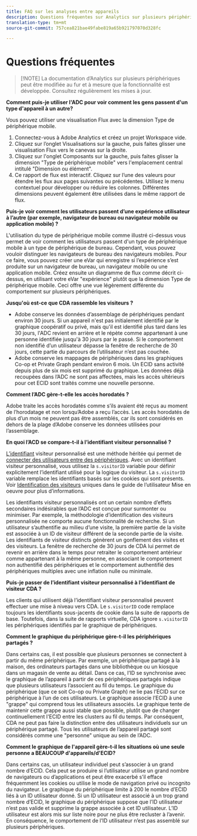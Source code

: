 ```yaml
---
title: FAQ sur les analyses entre appareils
description: Questions fréquentes sur Analytics sur plusieurs périphériques
translation-type: tm+mt
source-git-commit: 757cea821bae49fabe819a65b921797070d328fc

---
```



# Questions fréquentes

> [!NOTE] La documentation d’Analytics sur plusieurs périphériques peut être modifiée au fur et à mesure que la fonctionnalité est développée. Consultez régulièrement les mises à jour.

**Comment puis-je utiliser l'ADC pour voir comment les gens passent d'un type d'appareil à un autre?**

Vous pouvez utiliser une visualisation Flux avec la dimension Type de périphérique mobile.

1. Connectez-vous à Adobe Analytics et créez un projet Workspace vide.
2. Cliquez sur l’onglet Visualisations sur la gauche, puis faites glisser une visualisation Flux vers le canevas sur la droite.
3. Cliquez sur l'onglet Composants sur la gauche, puis faites glisser la dimension "Type de périphérique mobile" vers l'emplacement central intitulé "Dimension ou élément".
4. Ce rapport de flux est interactif. Cliquez sur l’une des valeurs pour étendre les flux aux pages suivantes ou précédentes. Utilisez le menu contextuel pour développer ou réduire les colonnes. Différentes dimensions peuvent également être utilisées dans le même rapport de flux.

**Puis-je voir comment les utilisateurs passent d’une expérience utilisateur à l’autre (par exemple, navigateur de bureau ou navigateur mobile ou application mobile) ?**

L'utilisation du type de périphérique mobile comme illustré ci-dessus vous permet de voir comment les utilisateurs passent d'un type de périphérique mobile à un type de périphérique de bureau. Cependant, vous pouvez vouloir distinguer les navigateurs de bureau des navigateurs mobiles. Pour ce faire, vous pouvez créer une eVar qui enregistre si l’expérience s’est produite sur un navigateur de bureau, un navigateur mobile ou une application mobile. Créez ensuite un diagramme de flux comme décrit ci-dessus, en utilisant votre eVar "expérience" plutôt que la dimension Type de périphérique mobile. Ceci offre une vue légèrement différente du comportement sur plusieurs périphériques.

**Jusqu'où est-ce que CDA rassemble les visiteurs ?**

* Adobe conserve les données d’assemblage de périphériques pendant environ 30 jours. Si un appareil n'est pas initialement identifié par le graphique coopératif ou privé, mais qu'il est identifié plus tard dans les 30 jours, l'ADC revient en arrière et le répète comme appartenant à une personne identifiée jusqu'à 30 jours par le passé. Si le comportement non identifié d’un utilisateur dépasse la fenêtre de recherche de 30 jours, cette partie du parcours de l’utilisateur n’est pas couchée.
* Adobe conserve les mappages de périphériques dans les graphiques Co-op et Private Graph pendant environ 6 mois. Un ECID sans activité depuis plus de six mois est supprimé du graphique. Les données déjà recoupées dans l’ADC ne sont pas affectées, mais les accès ultérieurs pour cet ECID sont traités comme une nouvelle personne.

**Comment l’ADC gère-t-elle les accès horodatés ?**

Adobe traite les accès horodatés comme s’ils avaient été reçus au moment de l’horodatage et non lorsqu’Adobe a reçu l’accès. Les accès horodatés de plus d’un mois ne peuvent pas être assemblés, car ils sont considérés en dehors de la plage d’Adobe conserve les données utilisées pour l’assemblage.

**En quoi l’ACD se compare-t-il à l’identifiant visiteur personnalisé ?**

[L’identifiant](/help/implement/js-implementation/c-unique-visitors/visid-custom.md) visiteur personnalisé est une méthode héritée qui permet de [connecter des utilisateurs entre des périphériques](/help/implement/js-implementation/xdevice-visid/xdevice-connecting.md). Avec un identifiant visiteur personnalisé, vous utilisez la `s.visitorID` variable pour définir explicitement l’identifiant utilisé pour la logique du visiteur. La `s.visitorID` variable remplace les identifiants basés sur les cookies qui sont présents. Voir [Identification des visiteurs](/help/implement/js-implementation/c-unique-visitors/visid-overview.md) uniques dans le guide de l’utilisateur Mise en oeuvre pour plus d’informations.

Les identifiants visiteur personnalisés ont un certain nombre d’effets secondaires indésirables que l’ADC est conçue pour surmonter ou minimiser. Par exemple, la méthodologie d’identification des visiteurs personnalisée ne comporte aucune fonctionnalité de recherche. Si un utilisateur s’authentifie au milieu d’une visite, la première partie de la visite est associée à un ID de visiteur différent de la seconde partie de la visite. Les identifiants de visiteur distincts génèrent un gonflement des visites et des visiteurs. La fenêtre de recherche de 30 jours de CDA lui permet de revenir en arrière dans le temps pour retraiter le comportement antérieur comme appartenant à la même personne, en associant le comportement non authentifié des périphériques et le comportement authentifié des périphériques multiples avec une inflation nulle ou minimale.

**Puis-je passer de l’identifiant visiteur personnalisé à l’identifiant de visiteur CDA ?**

Les clients qui utilisent déjà l’identifiant visiteur personnalisé peuvent effectuer une mise à niveau vers CDA. Le `s.visitorID` code remplace toujours les identifiants sous-jacents de cookie dans la suite de rapports de base. Toutefois, dans la suite de rapports virtuelle, CDA ignore `s.visitorID` les périphériques identifiés par le graphique de périphériques.

**Comment le graphique du périphérique gère-t-il les périphériques partagés ?**

Dans certains cas, il est possible que plusieurs personnes se connectent à partir du même périphérique. Par exemple, un périphérique partagé à la maison, des ordinateurs partagés dans une bibliothèque ou un kiosque dans un magasin de vente au détail. Dans ce cas, l’ID se synchronise avec le graphique de l’appareil à partir de ces périphériques partagés indique que plusieurs utilisateurs l’associent au fil du temps. Le graphique du périphérique (que ce soit Co-op ou Private Graph) ne lie pas l’ECID sur ce périphérique à l’un de ces utilisateurs. Le graphique associe l’ECID à une "grappe" qui comprend tous les utilisateurs associés. Le graphique tente de maintenir cette grappe aussi stable que possible, plutôt que de changer continuellement l'ECID entre les clusters au fil du temps. Par conséquent, CDA ne peut pas faire la distinction entre des utilisateurs individuels sur un périphérique partagé. Tous les utilisateurs de l’appareil partagé sont considérés comme une "personne" unique au sein de l’ADC.

**Comment le graphique de l'appareil gère-t-il les situations où une seule personne a BEAUCOUP d'appareils/d'ECID?**

Dans certains cas, un utilisateur individuel peut s’associer à un grand nombre d’ECID. Cela peut se produire si l’utilisateur utilise un grand nombre de navigateurs ou d’applications et peut être exacerbé s’il efface fréquemment les cookies ou utilise le mode de navigation privé ou incognito du navigateur. Le graphique du périphérique limite à 200 le nombre d’ECID liés à un ID utilisateur donné. Si un ID utilisateur est associé à un trop grand nombre d’ECID, le graphique du périphérique suppose que l’ID utilisateur n’est pas valide et supprime la grappe associée à cet ID utilisateur. L’ID utilisateur est alors mis sur liste noire pour ne plus être recluster à l’avenir. En conséquence, le comportement de l’ID utilisateur n’est pas assemblé sur plusieurs périphériques.
